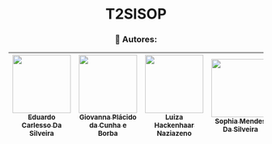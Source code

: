  <div align="center">

# T2SISOP


### 👥 Autores:
| [<img loading="lazy" src="https://avatars.githubusercontent.com/u/125413722?v=4" width="115"><br><sub>Eduardo Carlesso Da Silveira</sub>](https://github.com/EduardoCarlesso) |  [<img loading="lazy" src="https://avatars.githubusercontent.com/u/143823107?v=4" width="115"><br><sub>Giovanna Plácido da Cunha e Borba</sub>](https://github.com/GiovannaBorba) | [<img loading="lazy" src="https://avatars.githubusercontent.com/u/142232479?v=4" width="115"><br><sub>Luiza Hackenhaar Naziazeno</sub>](https://github.com/luizahackenhaarnaziazeno) | [<img loading="lazy" src="https://avatars.githubusercontent.com/u/89554510?v=4" width="115"><br><sub>Sophia Mendes Da Silveira</sub>]([https://github.com/RobertoG400](https://github.com/SophiaSilveira)) |
| :-------------------------------: | :-------------------------------: | :-------------------------------: | :-------------------------------: |
